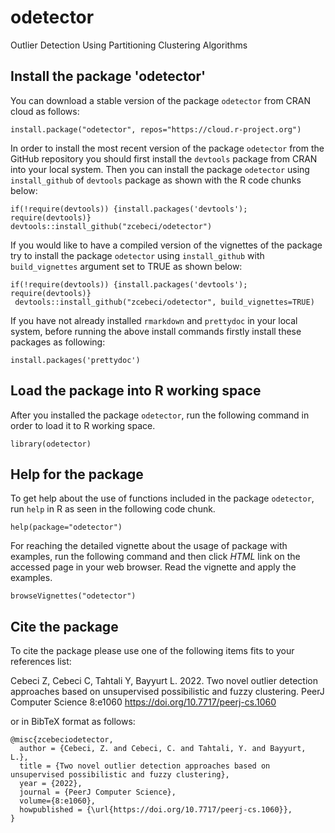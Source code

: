 # odetector
Outlier Detection Using Partitioning Clustering Algorithms

## Install the package 'odetector'
You can download a stable version of the package `odetector` from CRAN cloud as follows:
```{r}
install.package("odetector", repos="https://cloud.r-project.org")
```

In order to install the most recent version of the package `odetector` from the GitHub repository you should first install the `devtools` package from CRAN into your local system. Then you can install the package  `odetector` using `install_github` of `devtools` package as shown with the R code chunks below:

```{r}
if(!require(devtools)) {install.packages('devtools'); require(devtools)}
devtools::install_github("zcebeci/odetector")
```
If you would like to have a compiled version of the vignettes of the package try to install the package `odetector` using `install_github` with `build_vignettes` argument set to TRUE as shown below:

```{r}
if(!require(devtools)) {install.packages('devtools'); require(devtools)}
 devtools::install_github("zcebeci/odetector", build_vignettes=TRUE)
```
If you have not already installed `rmarkdown` and `prettydoc` in your local system, before running the above install commands firstly install these packages as following:

 ```{r}
install.packages('prettydoc')
```

## Load the package into R working space
After you installed the package `odetector`, run the following command in order to load it to R working space.

```{r}
library(odetector)
```

## Help for the package
To get help about the use of functions included in the package `odetector`, run `help` in R as seen in the following code chunk.

```{r}
help(package="odetector")
```
For reaching the detailed vignette about the usage of package with examples, run the following command and then click *HTML* link on the accessed page in your web browser. Read the vignette and apply the examples.

```{r}
browseVignettes("odetector")
```

## Cite the package
To cite the package please use one of the following items fits to your references list:


Cebeci Z, Cebeci C, Tahtali Y, Bayyurt L. 2022. Two novel outlier detection approaches based on unsupervised possibilistic and fuzzy clustering. PeerJ Computer Science 8:e1060 https://doi.org/10.7717/peerj-cs.1060

or in BibTeX format as follows:
```
@misc{zcebeciodetector,
  author = {Cebeci, Z. and Cebeci, C. and Tahtali, Y. and Bayyurt, L.},
  title = {Two novel outlier detection approaches based on unsupervised possibilistic and fuzzy clustering},
  year = {2022},
  journal = {PeerJ Computer Science},
  volume={8:e1060},
  howpublished = {\url{https://doi.org/10.7717/peerj-cs.1060}},
}
 ```
